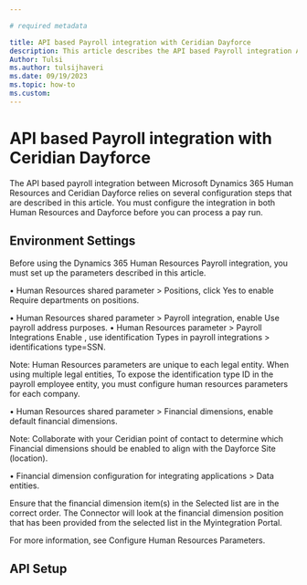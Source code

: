 ```yaml
---

# required metadata

title: API based Payroll integration with Ceridian Dayforce
description: This article describes the API based Payroll integration API
Author: Tulsi
ms.author: tulsijhaveri
ms.date: 09/19/2023
ms.topic: how-to
ms.custom: 
---
```


# API based Payroll integration with Ceridian Dayforce

The API based payroll integration between Microsoft Dynamics 365 Human Resources and Ceridian Dayforce relies on several configuration steps that are described in this article. You must configure the integration in both Human Resources and Dayforce before you can process a pay run. 

## Environment Settings

Before using the Dynamics 365 Human Resources Payroll integration, you must set up the parameters described in this article. 

•	Human Resources shared parameter > Positions, click Yes to enable Require departments on positions.

•	Human Resources shared parameter > Payroll integration, enable Use payroll address purposes.
•	Human Resources parameter > Payroll Integrations Enable , use identification Types in payroll integrations > identifications type=SSN.

Note: Human Resources parameters are unique to each legal entity. When using multiple legal entities, To expose the identification type ID in the payroll employee entity, you must configure human resources parameters for each company.  

•	Human Resources shared parameter > Financial dimensions, enable default financial dimensions.

Note: Collaborate with your Ceridian point of contact to determine which Financial dimensions should be enabled to align with the Dayforce Site (location).

•	Financial dimension configuration for integrating applications > Data entities.

Ensure that the financial dimension item(s) in the Selected list are in the correct order. The Connector will look at the financial dimension position that has been provided from the selected list in the Myintegration Portal.

For more information, see Configure Human Resources Parameters.

  



## API Setup
